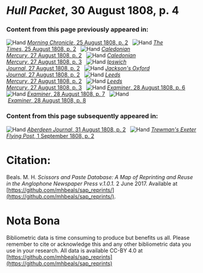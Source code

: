 # *Hull Packet*, 30 August 1808, p. 4  
  
### Content from this page previously appeared in:  
![Hand](http://scissorsandpaste.net/wp-content/uploads/2017/06/smallhandpointer.png) [*Morning Chronicle*, 25 August 1808, p. 2](https://mhbeals.github.io/sap_html/Morning-Chronicle/Morning-Chronicle-25-August-1808-p-2)  
![Hand](http://scissorsandpaste.net/wp-content/uploads/2017/06/smallhandpointer.png) [*The Times*, 25 August 1808, p. 2](https://mhbeals.github.io/sap_html/The-Times/The-Times-25-August-1808-p-2)  
![Hand](http://scissorsandpaste.net/wp-content/uploads/2017/06/smallhandpointer.png) [*Caledonian Mercury*, 27 August 1808, p. 2](https://mhbeals.github.io/sap_html/Caledonian-Mercury/Caledonian-Mercury-27-August-1808-p-2)  
![Hand](http://scissorsandpaste.net/wp-content/uploads/2017/06/smallhandpointer.png) [*Caledonian Mercury*, 27 August 1808, p. 3](https://mhbeals.github.io/sap_html/Caledonian-Mercury/Caledonian-Mercury-27-August-1808-p-3)  
![Hand](http://scissorsandpaste.net/wp-content/uploads/2017/06/smallhandpointer.png) [*Ipswich Journal*, 27 August 1808, p. 2](https://mhbeals.github.io/sap_html/Ipswich-Journal/Ipswich-Journal-27-August-1808-p-2)  
![Hand](http://scissorsandpaste.net/wp-content/uploads/2017/06/smallhandpointer.png) [*Jackson's Oxford Journal*, 27 August 1808, p. 2](https://mhbeals.github.io/sap_html/Jackson's-Oxford-Journal/Jackson's-Oxford-Journal-27-August-1808-p-2)  
![Hand](http://scissorsandpaste.net/wp-content/uploads/2017/06/smallhandpointer.png) [*Leeds Mercury*, 27 August 1808, p. 2](https://mhbeals.github.io/sap_html/Leeds-Mercury/Leeds-Mercury-27-August-1808-p-2)  
![Hand](http://scissorsandpaste.net/wp-content/uploads/2017/06/smallhandpointer.png) [*Leeds Mercury*, 27 August 1808, p. 3](https://mhbeals.github.io/sap_html/Leeds-Mercury/Leeds-Mercury-27-August-1808-p-3)  
![Hand](http://scissorsandpaste.net/wp-content/uploads/2017/06/smallhandpointer.png) [*Examiner*, 28 August 1808, p. 6](https://mhbeals.github.io/sap_html/Examiner/Examiner-28-August-1808-p-6)  
![Hand](http://scissorsandpaste.net/wp-content/uploads/2017/06/smallhandpointer.png) [*Examiner*, 28 August 1808, p. 7](https://mhbeals.github.io/sap_html/Examiner/Examiner-28-August-1808-p-7)  
![Hand](http://scissorsandpaste.net/wp-content/uploads/2017/06/smallhandpointer.png) [*Examiner*, 28 August 1808, p. 8](https://mhbeals.github.io/sap_html/Examiner/Examiner-28-August-1808-p-8)  
  
### Content from this page subsequently appeared in:  
![Hand](http://scissorsandpaste.net/wp-content/uploads/2017/06/smallhandpointer.png) [*Aberdeen Journal*, 31 August 1808, p. 2](https://mhbeals.github.io/sap_html/Aberdeen-Journal/Aberdeen-Journal-31-August-1808-p-2)  
![Hand](http://scissorsandpaste.net/wp-content/uploads/2017/06/smallhandpointer.png) [*Trewman's Exeter Flying Post*, 1 September 1808, p. 2](https://mhbeals.github.io/sap_html/Trewman's-Exeter-Flying-Post/Trewman's-Exeter-Flying-Post-1-September-1808-p-2)  


# Citation: 

Beals. M. H. *Scissors and Paste Database: A Map of Reprinting and Reuse in the Anglophone Newspaper Press v.1.0.1.* 2 June 2017. Available at [https://github.com/mhbeals/sap_reprints/](https://github.com/mhbeals/sap_reprints/). 

# Nota Bona

Bibliometric data is time consuming to produce but benefits us all. Please remember to cite or acknowledge this and any other bibliometric data you use in your research. All data is available CC-BY 4.0 at [https://github.com/mhbeals/sap_reprints](https://github.com/mhbeals/sap_reprints)